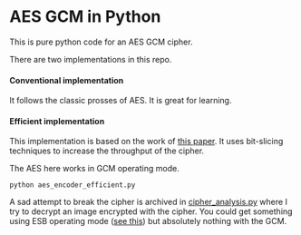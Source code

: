 # AES GCM in Python

This is pure python code for an AES GCM cipher.

There are two implementations in this repo.

#### Conventional implementation
It follows the classic prosses of AES.
It is great for learning.

#### Efficient implementation
This implementation is based on the work of [this paper](fast_aes.pdf).
It uses bit-slicing techniques to increase the throughput of the cipher.

The AES here works in GCM operating mode.

`python aes_encoder_efficient.py
`

A sad attempt to break the cipher is archived in [cipher_analysis.py](cipher_analysis.py) where I try
to decrypt an image encrypted with the cipher. You could get something using ESB operating mode ([see this](cipher_text_rgb.bmp)) but
absolutely nothing with the GCM.

